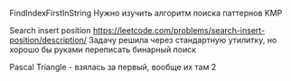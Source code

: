 FindIndexFirstInString
Нужно изучить алгоритм поиска паттернов KMP


Search insert position
https://leetcode.com/problems/search-insert-position/description/
Задачу решила через стандартную утилитку, но хорошо бы руками переписать бинарный поиск


Pascal Triangle - взялась за первый, вообще их там 2